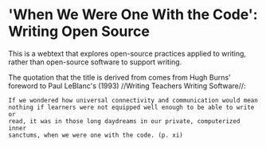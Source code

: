 # 'When We Were One With the Code': Writing Open Source

This is a webtext that explores open-source practices applied to writing, rather
than open-source software to support writing.

The quotation that the title is derived from comes from Hugh Burns' foreword
to Paul LeBlanc's (1993) //Writing Teachers Writing Software//:

	If we wondered how universal connectivity and communication would mean
	nothing if learners were not equipped well enough to be able to write or
	read, it was in those long daydreams in our private, computerized inner
	sanctums, when we were one with the code. (p. xi)
